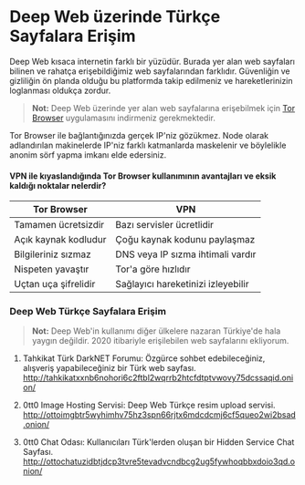 # Deep Web üzerinde Türkçe Sayfalara Erişim

Deep Web kısaca internetin farklı bir yüzüdür. Burada yer alan web sayfaları bilinen ve rahatça erişebildiğimiz web sayfalarından farklıdır. Güvenliğin ve gizliliğin ön planda olduğu bu platformda takip edilmeniz ve hareketlerinizin loglanması oldukça zordur.

> **Not:** Deep Web üzerinde yer alan web sayfalarına erişebilmek için [Tor Browser](https://www.torproject.org/download/) uygulamasını indirmeniz gerekmektedir.

Tor Browser ile bağlantığınızda gerçek IP'niz gözükmez. Node olarak adlandırılan makinelerde IP'niz farklı katmanlarda maskelenir ve böylelikle anonim sörf yapma imkanı elde edersiniz.

#### VPN ile kıyaslandığında Tor Browser kullanımının avantajları ve eksik kaldığı noktalar nelerdir?

| Tor Browser | VPN |
| --------------- | --------------- |
| Tamamen ücretsizdir | Bazı servisler ücretlidir |
| Açık kaynak kodludur| Çoğu kaynak kodunu paylaşmaz |
| Bilgileriniz sızmaz | DNS veya IP sızma ihtimali vardır |
| Nispeten yavaştır | Tor'a göre hızlıdır |
| Uçtan uça şifrelidir | Sağlayıcı hareketinizi izleyebilir |

### Deep Web Türkçe Sayfalara Erişim

> **Not:** Deep Web'in kullanımı diğer ülkelere nazaran Türkiye'de hala yaygın değildir. 2020 itibariyle erişilebilen web sayfalarını ekliyorum.

1) Tahkikat Türk DarkNET Forumu: Özgürce sohbet edebileceğiniz, alışveriş yapabileceğiniz bir Türk web sayfası.  http://tahkikatxxnb6nohori6c2ftbl2wqrrb2htcfdtptvwovy75dcssaqid.onion/

2) 0tt0 Image Hosting Servisi: Deep Web Türkçe resim upload servisi. 
http://ottoimgbtr5wyhimhv75hz3spn66rjtx6mdcdcmj6cf5queo2wi2bsad.onion/

3) 0tt0 Chat Odası: Kullanıcıları Türk'lerden oluşan bir Hidden Service Chat Sayfası.
http://ottochatuzidbtjdcp3tvre5tevadvcndbcg2ug5fywhoqbbxdoio3qd.onion/
